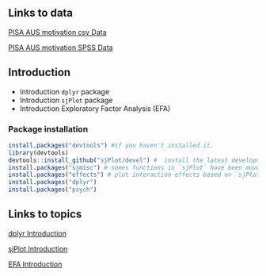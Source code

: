 
Links to data
-------------
[PISA AUS motivation csv Data](https://www.dropbox.com/s/2r5tvgw3wgrauzp/PISA12-AUS-motivation.csv?dl=0)

[PISA AUS motivation SPSS Data](https://www.dropbox.com/s/w6q1z2zo0h6bm5f/PISA12-AUS-motivation.sav?dl=0)


Introduction
-------------

* Introduction `dplyr` package 
* Introduction `sjPlot` package
* Introduction Exploratory Factor Analysis (EFA) 

### Package installation

```r
install.packages("devtools") #if you haven't installed it.
library(devtools)
devtools::install_github("sjPlot/devel") #  install the latest development snapshot of `sjPlot`
install.packages("sjmisc") # somes functions in `sjPlot` have been moved into the sjmisc-package
install.packages("effects") # plot interaction effects based on `sjPlot`	
install.packages("dplyr")
install.packages("psych")
```

Links to topics
--------------------
[dplyr Introduction](https://rawgit.com/JiesiGuo/IPPE_Rcourse/master/dplyr_introduction/dplyr_Jiesi.html)

[sjPlot Introduction](https://rawgit.com/JiesiGuo/IPPE_Rcourse/master/sjPlot_Introduction/sjPlot_Jiesi.html)

[EFA Introduction](https://rawgit.com/JiesiGuo/IPPE_Rcourse/master/EFA_introduction/EFA_Jiesi.html)

